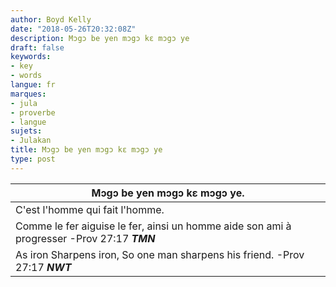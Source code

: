 ```yaml
---
author: Boyd Kelly
date: "2018-05-26T20:32:08Z"
description: Mɔgɔ be yen mɔgɔ kɛ mɔgɔ ye
draft: false
keywords:
- key
- words
langue: fr
marques:
- jula
- proverbe
- langue
sujets:
- Julakan
title: Mɔgɔ be yen mɔgɔ kɛ mɔgɔ ye
type: post
---
```


| Mɔgɔ be yen mɔgɔ kɛ mɔgɔ ye.                                                                |
|---------------------------------------------------------------------------------------------|
| C'est l'homme qui fait l'homme.                                                             |
| Comme le fer aiguise le fer, ainsi un homme aide son ami à progresser -Prov 27:17 ***TMN*** |
| As iron Sharpens iron, So one man sharpens his friend. -Prov 27:17 ***NWT***                |
